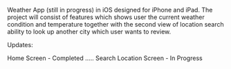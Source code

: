 Weather App (still in progress) in iOS designed for iPhone and iPad. The project will consist of features which shows user the current weather condition and temperature together with the second view of location search ability to look up another city which user wants to review.

Updates:

Home Screen - Completed .....
Search Location Screen - In Progress
